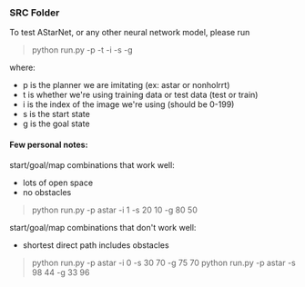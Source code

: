 ### SRC Folder 

To test AStarNet, or any other neural network model, please run 

> python run.py -p -t -i -s -g

where:
- p is the planner we are imitating (ex: astar or nonholrrt)
- t is whether we're using training data or test data (test or train)
- i is the index of the image we're using (should be 0-199)
- s is the start state
- g is the goal state 

#### Few personal notes:

start/goal/map combinations that work well:
- lots of open space
- no obstacles
> python run.py -p astar -i 1 -s 20 10 -g 80 50

start/goal/map combinations that don't work well:
- shortest direct path includes obstacles
> python run.py -p astar -i 0 -s 30 70 -g 75 70
 python run.py -p astar -s 98 44 -g 33 96
